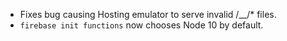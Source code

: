 - Fixes bug causing Hosting emulator to serve invalid /\_\_/\* files.
- `firebase init functions` now chooses Node 10 by default.

